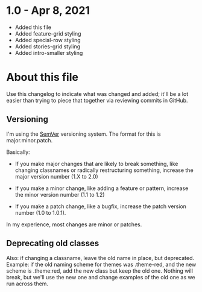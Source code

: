 
1.0 - Apr 8, 2021
=================

* Added this file
* Added feature-grid styling
* Added special-row styling
* Added stories-grid styling
* Added intro-smaller styling




About this file
===============

Use this changelog to indicate what was changed and added; it'll be a lot easier than trying to piece that together via reviewing commits in GitHub.



Versioning
----------

I'm using the [SemVer](https://semver.org/) versioning system. The format for this is major.minor.patch.

Basically:

- If you make major changes that are likely to break something, like changing classnames or radically restructuring something, increase the major version number (1.X to 2.0)

- If you make a minor change, like adding a feature or pattern, increase the minor version number (1.1 to 1.2)

- If you make a patch change, like a bugfix, increase the patch version number (1.0 to 1.0.1).

In my experience, most changes are minor or patches.



Deprecating old classes
-----------------------

Also: if changing a classname, leave the old name in place, but deprecated. Example: if the old naming scheme for themes was .theme-red, and the new scheme is .theme:red, add the new class but keep the old one. Nothing will break, but we'll use the new one and change examples of the old one as we run across them.

